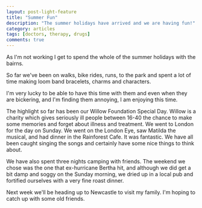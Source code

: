 ```yaml
---
layout: post-light-feature
title: "Summer Fun"
description: "The summer holidays have arrived and we are having fun!"
category: articles
tags: [doctors, therapy, drugs]
comments: true
---
```


As I'm not working I get to spend the whole of the summer holidays with the bairns.  

So far we've been on walks, bike rides, runs, to the park and spent a lot of time making loom band bracelets, charms and characters.

I'm very lucky to be able to have this time with them and even when they are bickering, and I'm finding them annoying, I am enjoying this time.

The highlight so far has been our Willow Foundation Special Day.  Willow is a charity which gives seriously ill people between 16-40 the chance to make some memories and forget about illness and treatment.  We went to London for the day on Sunday.  We went on the London Eye, saw Matilda the musical, and had dinner in the Rainforest Cafe.  It was fantastic.  We have all been caught singing the songs and certainly have some nice things to think about.

We have also spent three nights camping with friends.  The weekend we chose was the one that ex-hurricane Bertha hit, and although we did get a bit damp and soggy on the Sunday morning, we dried up in a local pub and fortified ourselves with a very fine roast dinner.

Next week we'll be heading up to Newcastle to visit my family.  I'm hoping to catch up with some old friends.
